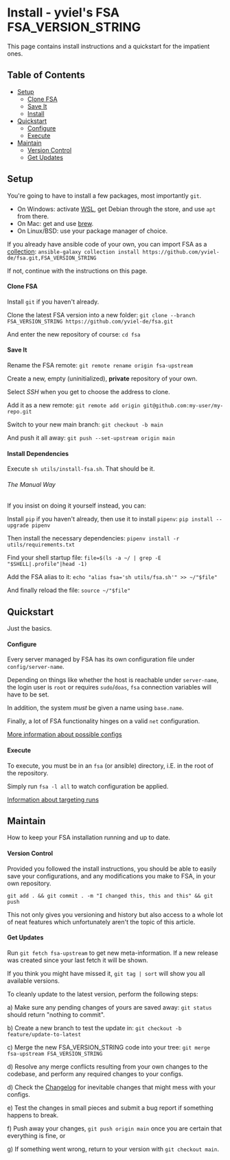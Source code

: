 ﻿# Install - yviel's FSA FSA_VERSION_STRING
This page contains install instructions and a quickstart for the impatient ones.

## Table of Contents
 - [Setup](#Setup)
    - [Clone FSA](#clone-fsa)
    - [Save It](#save-it)
    - [Install](#install)
 - [Quickstart](#quickstart)
    - [Configure](#configure)
    - [Execute](#execute)
 - [Maintain](#maintain)
    - [Version Control](#version-control)
    - [Get Updates](#get-updates)

## Setup
You're going to have to install a few packages, most importantly `git`.
 - On Windows: activate [WSL](https://learn.microsoft.com/en-us/windows/wsl/install), get Debian through the store, and use `apt` from there.
 - On Mac: get and use [brew](https://brew.sh/).
 - On Linux/BSD: use your package manager of choice.

If you already have ansible code of your own, you can import FSA as a [collection](https://docs.ansible.com/ansible/latest/collections_guide/index.html): `ansible-galaxy collection install https://github.com/yviel-de/fsa.git,FSA_VERSION_STRING`

If not, continue with the instructions on this page.

#### Clone FSA
Install `git` if you haven't already.

Clone the latest FSA version into a new folder: `git clone --branch FSA_VERSION_STRING https://github.com/yviel-de/fsa.git`

And enter the new repository of course: `cd fsa`

#### Save It
Rename the FSA remote: `git remote rename origin fsa-upstream`

Create a new, empty (uninitialized), **private** repository of your own.

Select *SSH* when you get to choose the address to clone.

Add it as a new remote: `git remote add origin git@github.com:my-user/my-repo.git`

Switch to your new main branch: `git checkout -b main`

And push it all away: `git push --set-upstream origin main`

#### Install Dependencies
Execute `sh utils/install-fsa.sh`. That should be it.

###### The Manual Way
If you insist on doing it yourself instead, you can:

Install `pip` if you haven't already, then use it to install `pipenv`: `pip install --upgrade pipenv`

Then install the necessary dependencies: `pipenv install -r utils/requirements.txt`

Find your shell startup file: `file=$(ls -a ~/ | grep -E "$SHELL|.profile"|head -1)`

Add the FSA alias to it: `echo "alias fsa='sh utils/fsa.sh'" >> ~/"$file"`

And finally reload the file: `source ~/"$file"`

## Quickstart
Just the basics.

#### Configure
Every server managed by FSA has its own configuration file under `config/server-name`.

Depending on things like whether the host is reachable under `server-name`, the login user is `root` or requires `sudo`/`doas`, `fsa` connection variables will have to be set.

In addition, the system *must* be given a name using `base.name`.

Finally, a lot of FSA functionality hinges on a valid `net` configuration.

[More information about possible configs](../roles)

#### Execute
To execute, you must be in an `fsa` (or ansible) directory, i.E. in the root of the repository.

Simply run `fsa -l all` to watch configuration be applied.

[Information about targeting runs](FSA_CMD.md)

## Maintain
How to keep your FSA installation running and up to date.

#### Version Control
Provided you followed the install instructions, you should be able to easily save your configurations, and any modifications you make to FSA, in your own repository.

`git add . && git commit . -m "I changed this, this and this" && git push`

This not only gives you versioning and history but also access to a whole lot of neat features which unfortunately aren't the topic of this article.

#### Get Updates
Run `git fetch fsa-upstream` to get new meta-information. If a new release was created since your last fetch it will be shown.

If you think you might have missed it, `git tag | sort` will show you all available versions.

To cleanly update to the latest version, perform the following steps:

 a) Make sure any pending changes of yours are saved away: `git status` should return "nothing to commit".

 b) Create a new branch to test the update in: `git checkout -b feature/update-to-latest`

 c) Merge the new FSA_VERSION_STRING code into your tree: `git merge fsa-upstream FSA_VERSION_STRING`

 d) Resolve any merge conflicts resulting from your own changes to the codebase, and perform any required changes to your configs.

 d) Check the [Changelog](CHANGELOG.md) for inevitable changes that might mess with your configs.

 e) Test the changes in small pieces and submit a bug report if something happens to break.

 f) Push away your changes, `git push origin main` once you are certain that everything is fine, or

 g) If something went wrong, return to your version with `git checkout main`.

